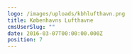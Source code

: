 ```yaml
---
logo: /images/uploads/kbhlufthavn.png
title: Københavns Lufthavne
cmsUserSlug: ""
date: 2016-03-07T00:00:00.000Z
position: 7
---
```


